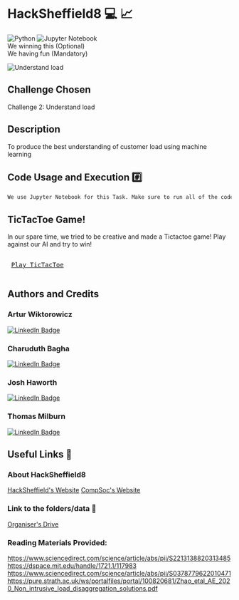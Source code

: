 # HackSheffield8 :computer: :chart_with_upwards_trend:
![Python](https://img.shields.io/badge/python-3670A0?style=for-the-badge&logo=python&logoColor=ffdd54) 
![Jupyter Notebook](https://img.shields.io/badge/jupyter-%23FA0F00.svg?style=for-the-badge&logo=jupyter&logoColor=white) <br/>
We winning this (Optional) <br />
We having fun (Mandatory)

![Understand load](https://github.com/jhaworth21/HackSheffield8/assets/33745451/754984e1-6da7-4ae3-b623-2adc9e9ff98d)

## Challenge Chosen
Challenge 2: Understand load
## Description
To produce the best understanding of customer load using machine learning

## Code Usage and Execution :hash:
```markdown
We use Jupyter Notebook for this Task. Make sure to run all of the code to ensure that it is pulled, formatted and plotted properly. 
```

## TicTacToe Game!
In our spare time, we tried to be creative and made a Tictactoe game! Play against our AI and try to win!

<kbd> <br> [Play TicTacToe](https://github.com/jhaworth21/HackSheffield8/tree/main/tictactoe) <br> </kbd>

## Authors and Credits 
### Artur Wiktorowicz
<div id="badges">
  <a href="https://www.linkedin.com/in/awiktorowicz/">
    <img src="https://img.shields.io/badge/LinkedIn-blue?style=for-the-badge&logo=linkedin&logoColor=white" alt="LinkedIn Badge"/>
  </a>
</div>

### Charuduth Bagha
<div id="badges">
  <a href="https://www.linkedin.com/in/bagha-charuduth/"> 
    <img src="https://img.shields.io/badge/LinkedIn-blue?style=for-the-badge&logo=linkedin&logoColor=white" alt="LinkedIn Badge"/>
  </a>
</div>

### Josh Haworth
<div id="badges">
  <a href="https://www.linkedin.com/in/josh-h-107b151b1/"> 
    <img src="https://img.shields.io/badge/LinkedIn-blue?style=for-the-badge&logo=linkedin&logoColor=white" alt="LinkedIn Badge"/>
  </a>
</div>

### Thomas Milburn
<div id="badges">
  <a href="https://www.linkedin.com/in/thomas-j-milburn/">
    <img src="https://img.shields.io/badge/LinkedIn-blue?style=for-the-badge&logo=linkedin&logoColor=white" alt="LinkedIn Badge"/>
  </a>
</div>


## Useful Links :link:
### About HackSheffield8
[HackSheffield's Website](https://shefcompsoc.uk/hacksheffield-8/)
[CompSoc's Website](https://shefcompsoc.uk/hacksheffield-8/)

### Link to the folders/data :file_folder:
[Organiser's Drive](https://drive.google.com/drive/u/2/folders/14GUJKrTulMzB_53_S_S8jzN7VGNvV4ba)

### Reading Materials Provided:
https://www.sciencedirect.com/science/article/abs/pii/S2213138820313485
https://dspace.mit.edu/handle/1721.1/117983
https://www.sciencedirect.com/science/article/abs/pii/S0378779622010471
https://pure.strath.ac.uk/ws/portalfiles/portal/100820681/Zhao_etal_AE_2020_Non_intrusive_load_disaggregation_solutions.pdf


